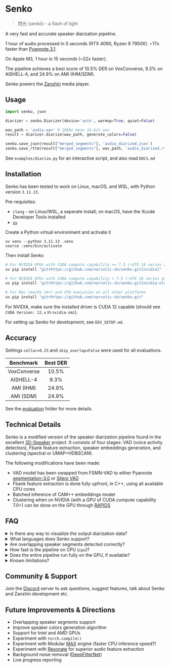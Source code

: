 # Senko
> 閃光 (senkō) - a flash of light

A very fast and accurate speaker diarization pipeline.

1 hour of audio processed in 5 seconds (RTX 4090, Ryzen 9 7950X). ~17x faster than [Pyannote 3.1](https://huggingface.co/pyannote/speaker-diarization-3.1).

On Apple M3, 1 hour in 15 seconds (~22x faster).

The pipeline achieves a best score of 10.5% DER on VoxConverse, 9.3% on AISHELL-4, and 24.9% on AMI (IHM/SDM).

Senko powers the [Zanshin](https://github.com/narcotic-sh/zanshin) media player.

## Usage
```python
import senko, json

diarizer = senko.Diarizer(device='auto', warmup=True, quiet=False)

wav_path = 'audio.wav' # 16kHz mono 16-bit wav
result = diarizer.diarize(wav_path, generate_colors=False)

senko.save_json(result["merged_segments"], 'audio_diarized.json')
senko.save_rttm(result["merged_segments"], wav_path, 'audio_diarized.rttm')
```
See `examples/diarize.py` for an interactive script, and also read `DOCS.md`

## Installation
Senko has been tested to work on Linux, macOS, and WSL, with Python version `3.11.13`.

Pre-requisites:
- `clang` - on Linux/WSL, a seperate install; on macOS, have the Xcode Developer Tools installed
- [`uv`](https://docs.astral.sh/uv/#installation)

Create a Python virtual environment and activate it
```
uv venv --python 3.11.13 .venv
source .venv/bin/activate
```
Then install Senko
```bash
# For NVIDIA GPUs with CUDA compute capability >= 7.5 (~GTX 16 series and newer)
uv pip install "git+https://github.com/narcotic-sh/senko.git[nvidia]"

# For NVIDIA GPUs with CUDA compute capability < 7.5 (~GTX 10 series and older)
uv pip install "git+https://github.com/narcotic-sh/senko.git[nvidia-old]"

# For Mac (macOS 14+) and CPU execution on all other platforms
uv pip install "git+https://github.com/narcotic-sh/senko.git"
```
For NVIDIA, make sure the installed driver is CUDA 12 capable (should see `CUDA Version: 12.x` in `nvidia-smi`).

For setting up Senko for development, see `DEV_SETUP.md`.

## Accuracy
Settings `collar=0.25` and `skip_overlap=False` were used for all evaluations.

<center>

| Benchmark | Best DER |
|:--------:|:-----:|
| VoxConverse | 10.5% |
| AISHELL-4 | 9.3% |
| AMI (IHM) | 24.9% |
| AMI (SDM) | 24.9% |

</center>

See the [evaluation](/evaluation) folder for more details.

## Technical Details
Senko is a modified version of the speaker diarization pipeline found in the excellent [3D-Speaker](https://github.com/modelscope/3D-Speaker/tree/main/egs/3dspeaker/speaker-diarization) project.
It consists of four stages: VAD (voice activity detection), Fbank feature extraction, speaker embeddings generation, and clustering (spectral or UMAP+HDBSCAN).

The following modifications have been made:
- VAD model has been swapped from FSMN-VAD to either Pyannote [segmentation-3.0](https://huggingface.co/pyannote/segmentation-3.0) or [Silero VAD](https://github.com/snakers4/silero-vad)
- Fbank feature extraction is done fully upfront, in C++, using all available CPU cores
- Batched inference of CAM++ embeddings model
- Clustering when on NVIDIA (with a GPU of CUDA compute capability 7.0+) can be done on the GPU through [RAPIDS](https://docs.rapids.ai/api/cuml/stable/zero-code-change/)

## FAQ
<details>
<summary>Is there any way to visualize the output diarization data?</summary>
<br>
Absolutely. The <a href="https://github.com/narcotic-sh/zanshin">Zanshin</a> media player is entirely made for this purpose. Zanshin is powered by Senko, so the easiest way to visualize the diarization data is by simply using it. It's currently available for Mac (Apple Silicon) with packaging. It also works on Windows and Linux, but without packaging (coming soon); you'll need to clone the repo and launch it through the terminal. See <a href="https://github.com/narcotic-sh/zanshin/blob/main/DEV_SETUP.md">here</a> for instructions.
<br>
<br>
You can also load in the diarization data that Senko generates manually into Zanshin if you want. First, turn off diarization in Zanshin by going into Settings and turning off <code>Identify Speakers</code>. Then, after you add a media item, click on it and on the player page press the <code>H</code> key. In the textbox that appears, paste the contents of the output JSON file that <code>examples/diarize.py</code> generates.
</details>
<details>
<summary>What languages does Senko support?</summary>
<br>
Generally the pipeline should work for any language, as it relies on acoustic patterns as opposed to words or speech patterns. That being said, the embeddings model used in this pipeline was trained on a mix of English and Mandarin Chinese. So the pipeline will likely work best on English and Mandarin Chinese.
</details>
<details>
<summary>Are overlapping speaker segments detected correctly?</summary>
<br>
The current output will not have any overlapping speaker segments; i.e. only one speaker max is reported to be speaking at any given time. However, despite this, the current pipeline still performs great in determining who the dominant speaker is at any given time in chaotic audio with speakers talking over each other (example: casual podcasts). That said, detecting overlapping speaker segments is a planned feature thanks to the Pyannote segmentation-3.0 model (which we currently only use for VAD) supporting it.
</details>
<details>
<summary>How fast is the pipeline on CPU (<code>cpu</code>)?</summary>
<br>
On a Ryzen 9 9950X it takes 42 seconds to process 1 hour of audio.
</details>
<details>
<summary>Does the entire pipeline run fully on the GPU, if available?</summary>
<br>
With <code>cuda</code>, all parts of the pipeline except Fbank feature extraction (which always runs on the CPU) do, by default, run on the GPU (though you can override this behaviour using the <code>vad</code> and <code>clustering</code> arguments of the <code>Diarizer</code> object). However, CPU performance still significantly impacts overall speed even for the GPU-accelerated stages.
<br><br>
During the embeddings generation phase, for example, while the actual model inference happens on the GPU with minimal CPU-GPU memory transfers (just input/output), the CPU handles all the orchestration work: Python loops for batching, tensor preparation, padding operations dispatch, and managing the inference pipeline. All this orchestration runs single-threaded on the CPU. This means a faster CPU will improve performance even when using a powerful GPU, as the CPU coordinates all the GPU operations.
<br><br>
Therefore, for optimal performance, pair a fast GPU with a fast CPU. The CPU bottleneck becomes more noticeable with very fast GPUs (ex. RTX 4090) where the GPU can execute the batch preparation and inference faster than the CPU can orchestrate/dispatch these operations.
<br><br>
As for Mac, by default, the only part of the pipeline that doesn't run on the CPU is the embeddings gen phase, which runs on the ANE (Apple Neural Engine) through CoreML. All other parts run on the CPU. You <i>can</i> get VAD running on the GPU by setting <code>vad="pyannote"</code> in the <code>Diarizer</code> object instantiation. However, Pyannote VAD only runs fast on <code>cuda</code>, not on Mac GPUs. Therefore it is best to leave <code>vad="silero"</code> when on Mac, which is the default.
</details>
<details>
<summary>Known limitations?</summary>
<br>
- The pipeline works best when the audio recording quality is good. Ideal setting: professional podcast studio. Heavy background noise, background music, or a generally low fidelity recording will degrade the diarization performance significantly. Note that it's also possible to have generally good recording quality but still low fidelity recorded voice quality; an example is <a href="https://www.youtube.com/watch?v=89K8-4tHhgc">this</a>.
<br><br>
- It is rare but possible that voices that sound very similar get clustered as one voice. This can happen if the voices are genuinely extremely similar, or, more commonly, if the audio recording fidelity is low.
<br><br>
- The same voice recorded with >1 microphones or in >1 recording settings within the same audio file will often get detected as >1 speakers.
<br><br>
- If a single person makes >1 voices in the same recording (as in change the auditory texture/tone of their voice; like if they do an impression of someone else, for example), their speech will almost certainly get detected as >1 speakers.
</details>

## Community & Support
Join the [Discord](https://discord.gg/Nf7m5Ftk3c) server to ask questions, suggest features, talk about Senko and Zanshin development etc.

## Future Improvements & Directions
- Overlapping speaker segments support
- Improve speaker colors generation algorithm
- Support for Intel and AMD GPUs
- Experiment with `torch.compile()`
- Experiment with Modular [MAX](https://www.modular.com/blog/bring-your-own-pytorch-model) engine (faster CPU inference speed?)
- Experiment with [Resonate](https://alexandrefrancois.org/Resonate/) for superior audio feature extraction
- Background noise removal ([DeepFilterNet](https://github.com/Rikorose/DeepFilterNet))
- Live progress reporting
